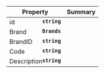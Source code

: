 
| Property | Summary |
|----------|---------|
| id <strong style='float: right;'>``string``</strong> |  |
| Brand <strong style='float: right;'>``Brands``</strong> |  |
| BrandID <strong style='float: right;'>``string``</strong> |  |
| Code <strong style='float: right;'>``string``</strong> |  |
| Description <strong style='float: right;'>``string``</strong> |  |
